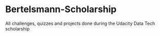 # Bertelsmann-Scholarship
All challenges, quizzes and projects done during the Udacity Data Tech scholarship
